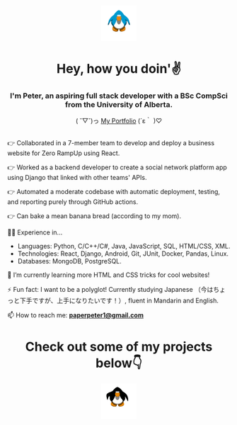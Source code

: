 

<div align="center">
  <img src="./resources/penguin-dance.gif" width="80" height="80"/>
  <h1>Hey, how you doin'✌️</h1>
</div>

<h3 align="center">I'm Peter, an aspiring full stack developer with a BSc CompSci from the University of Alberta.</h3>

<div align="center">
  ( ˘▽˘)っ <a href="https://riceboypeter.github.io" target="_blank">My Portfolio</a> (´ε｀ )♡
</div>
<br>

👉 Collaborated in a 7-member team to develop and deploy a business website for Zero RampUp using React.

👉 Worked as a backend developer to create a social network platform app using Django that linked with other teams' APIs.

👉 Automated a moderate codebase with automatic deployment, testing, and reporting purely through GitHub actions.

👉 Can bake a mean banana bread (according to my mom).

🧑‍💻 Experience in...
  -	Languages: Python, C/C++/C#, Java, JavaScript, SQL, HTML/CSS, XML.
  -	Technologies: React, Django, Android, Git, JUnit, Docker, Pandas, Linux.
  -	Databases: MongoDB, PostgreSQL.

🌱 I’m currently learning more HTML and CSS tricks for cool websites!

⚡ Fun fact: I want to be a polyglot! Currently studying Japanese （今はちょっと下手ですが、上手になりたいです！）, fluent in Mandarin and English.

📫 How to reach me: **paperpeter1@gmail.com**
  
<div align="center">
  <h1>Check out some of my projects below👇</h1>
  <img src="./resources/penguin-box.gif" width="80" height="80"/>
</div>

<!--
**riceboypeter/riceboypeter** is a ✨ _special_ ✨ repository because its `README.md` (this file) appears on your GitHub profile.

Here are some ideas to get you started:

- 🔭 I’m currently working on ...
- 🌱 I’m currently learning more web design!
- 👯 I’m looking to collaborate on ...
- 🤔 I’m looking for help with ...
- 💬 Ask me about ...
- 📫 How to reach me: ...
- 😄 Pronouns: ...
- ⚡ Fun fact: I want to be a polyglot! Currently studying Japanese, fluent in Mandarin and English
-->
